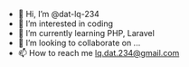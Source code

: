 - 👋 Hi, I’m @dat-lq-234
- 👀 I’m interested in coding
- 🌱 I’m currently learning PHP, Laravel
- 💞️ I’m looking to collaborate on ...
- 📫 How to reach me lq.dat.234@gmail.com

<!---
dat-lq-234/dat-lq-234 is a ✨ special ✨ repository because its `README.md` (this file) appears on your GitHub profile.
You can click the Preview link to take a look at your changes.
--->
